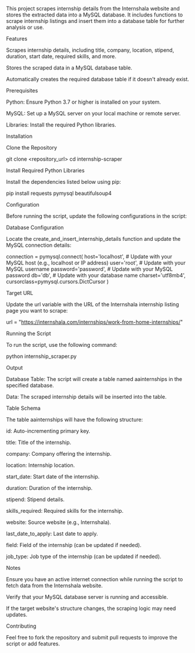 This project scrapes internship details from the Internshala website and stores the extracted data into a MySQL database. It includes functions to scrape internship listings and insert them into a database table for further analysis or use.

Features

Scrapes internship details, including title, company, location, stipend, duration, start date, required skills, and more.

Stores the scraped data in a MySQL database table.

Automatically creates the required database table if it doesn't already exist.

Prerequisites

Python: Ensure Python 3.7 or higher is installed on your system.

MySQL: Set up a MySQL server on your local machine or remote server.

Libraries: Install the required Python libraries.

Installation

Clone the Repository

git clone <repository_url>
cd internship-scraper

Install Required Python Libraries

Install the dependencies listed below using pip:

pip install requests pymysql beautifulsoup4

Configuration

Before running the script, update the following configurations in the script:

Database Configuration

Locate the create_and_insert_internship_details function and update the MySQL connection details:

connection = pymysql.connect(
    host='localhost',          # Update with your MySQL host (e.g., localhost or IP address)
    user='root',               # Update with your MySQL username
    password='password',       # Update with your MySQL password
    db='db',                   # Update with your database name
    charset='utf8mb4',
    cursorclass=pymysql.cursors.DictCursor
)

Target URL

Update the url variable with the URL of the Internshala internship listing page you want to scrape:

url = "https://internshala.com/internships/work-from-home-internships/"

Running the Script

To run the script, use the following command:

python internship_scraper.py

Output

Database Table: The script will create a table named aainternships in the specified database.

Data: The scraped internship details will be inserted into the table.

Table Schema

The table aainternships will have the following structure:

id: Auto-incrementing primary key.

title: Title of the internship.

company: Company offering the internship.

location: Internship location.

start_date: Start date of the internship.

duration: Duration of the internship.

stipend: Stipend details.

skills_required: Required skills for the internship.

website: Source website (e.g., Internshala).

last_date_to_apply: Last date to apply.

field: Field of the internship (can be updated if needed).

job_type: Job type of the internship (can be updated if needed).

Notes

Ensure you have an active internet connection while running the script to fetch data from the Internshala website.

Verify that your MySQL database server is running and accessible.

If the target website's structure changes, the scraping logic may need updates.

Contributing

Feel free to fork the repository and submit pull requests to improve the script or add features.
